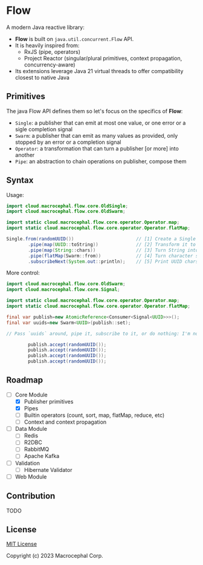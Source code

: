 # Flow

A modern Java reactive library:

+ **Flow** is built on `java.util.concurrent.Flow` API.
+ It is heavily inspired from:
  + RxJS (pipe, operators)
  + Project Reactor (singular/plural primitives, context propagation, concurrency-aware)
+ Its extensions leverage Java 21 virtual threads to offer compatibility closest to native Java

## Primitives

The java Flow API defines them so let's focus on the specifics of **Flow**:

+ `Single`: a publisher that can emit at most one value, or one error or a sigle completion signal
+ `Swarm`: a publisher that can emit as many values as provided, only stopped by an error or a completion signal
+ `Operator`: a transformation that can turn a publisher [or more] into another
+ `Pipe`: an abstraction to chain operations on publisher, compose them

## Syntax

Usage:

```java
import cloud.macrocephal.flow.core.OldSingle;
import cloud.macrocephal.flow.core.OldSwarm;

import static cloud.macrocephal.flow.core.operator.Operator.map;
import static cloud.macrocephal.flow.core.operator.Operator.flatMap;

Single.from(randomUUID())                       // [1] Create a Single of UUID
        .pipe(map(UUID::toString))              // [2] Transform it to a String
        .pipe(map(String::chars))               // [3] Turn String into Stream of characters
        .pipe(flatMap(Swarm::from))             // [4] Turn character stream into Swarm of characters 
        .subscribeNext(System.out::println);    // [5] Print UUID chars one at the time
```

More control:

```java
import cloud.macrocephal.flow.core.OldSwarm;
import cloud.macrocephal.flow.core.Signal;

import static cloud.macrocephal.flow.core.operator.Operator.map;
import static cloud.macrocephal.flow.core.operator.Operator.flatMap;

final var publish=new AtomicReference<Consumer<Signal<UUID>>>();
final var uuids=new Swarm<UUID>(publish::set);

// Pass `uuids` around, pipe it, subscribe to it, or do nothing: I'm not your mamma

        publish.accept(randomUUID());
        publish.accept(randomUUID());
        publish.accept(randomUUID());
        publish.accept(randomUUID());
```

## Roadmap

+ [ ] Core Module
  + [x] Publisher primitives
  + [x] Pipes
  + [ ] Builtin operators (count, sort, map, flatMap, reduce, etc)
  + [ ] Context and context propagation
+ [ ] Data Module
  + [ ] Redis
  + [ ] R2DBC
  + [ ] RabbitMQ
  + [ ] Apache Kafka
+ [ ] Validation
  + [ ] Hibernate Validator
+ [ ] Web Module

## Contribution

TODO

## License

[MIT License](./LICENSE)

Copyright (c) 2023 Macrocephal Corp.
